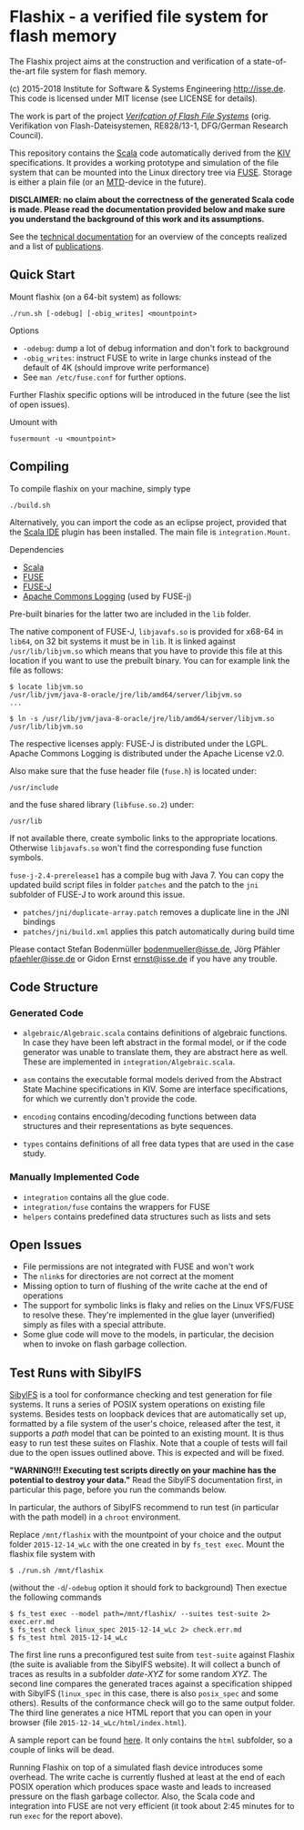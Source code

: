 # Flashix - a verified file system for flash memory

The Flashix project aims at the construction and verification of a
state-of-the-art file system for flash memory.

(c) 2015-2018 Institute for Software & Systems Engineering <http://isse.de>.
This code is licensed under MIT license (see LICENSE for details).

The work is part of the project [*Verifcation of Flash File Systems*](http://isse.de/flashix)
(orig.  Verifikation von Flash-Dateisystemen, RE828/13-1, DFG/German Research Council).

This repository contains the [Scala](http://scala-lang.org) code automatically
derived from the [KIV](http://isse.de/kiv) specifications.
It provides a working prototype and simulation of the file system that can
be mounted into the Linux directory tree via [FUSE](http://fuse.sourceforge.net/).
Storage is either a plain file
(or an [MTD](http://www.linux-mtd.infradead.org/)-device in the future).

**DISCLAIMER: no claim about the correctness of the generated Scala code is made.
Please read the documentation provided below and make sure you understand the
background of this work and its assumptions.**

See the [technical documentation](https://swt.informatik.uni-augsburg.de/swt/projects-v8/flash.html)
for an overview of the concepts realized and a list of [publications](https://www.uni-augsburg.de/en/fakultaet/fai/isse/projects/flashix/#publications).

## Quick Start

Mount flashix (on a 64-bit system) as follows:

    ./run.sh [-odebug] [-obig_writes] <mountpoint>

Options

- `-odebug`: dump a lot of debug information and don't fork to background
- `-obig_writes`: instruct FUSE to write in large chunks instead of the default of 4K
  (should improve write performance)
- See `man /etc/fuse.conf` for further options.

Further Flashix specific options will be introduced in the future (see the list
of open issues).

Umount with

    fusermount -u <mountpoint>

## Compiling

To compile flashix on your machine, simply type

    ./build.sh

Alternatively, you can import the code as an eclipse project,
provided that the [Scala IDE](http://scala-ide.org) plugin has been installed.
The main file is `integration.Mount`.

Dependencies

- [Scala](http://scala-lang.org)
- [FUSE](http://fuse.sourceforge.net)
- [FUSE-J](http://sourceforge.net/projects/fuse-j/)
- [Apache Commons Logging](https://commons.apache.org/proper/commons-logging/)
  (used by FUSE-j)

Pre-built binaries for the latter two are included in the `lib` folder.

The native component of FUSE-J, `libjavafs.so` is provided for x68-64 in `lib64`,
on 32 bit systems it must be in `lib`.
It is linked against `/usr/lib/libjvm.so` which means that you have to provide
this file at this location if you want to use the prebuilt binary.
You can for example link the file as follows:

    $ locate libjvm.so
    /usr/lib/jvm/java-8-oracle/jre/lib/amd64/server/libjvm.so
    ...

    $ ln -s /usr/lib/jvm/java-8-oracle/jre/lib/amd64/server/libjvm.so /usr/lib/libjvm.so

The respective licenses apply:
FUSE-J is distributed under the LGPL.
Apache Commons Logging is distributed under the Apache License v2.0.

Also make sure that the fuse header file (`fuse.h`) is located under:

    /usr/include

and the fuse shared library (`libfuse.so.2`) under:

    /usr/lib

If not available there, create symbolic links to the appropriate locations. Otherwise
`libjavafs.so` won't find the corresponding fuse function symbols.

`fuse-j-2.4-prerelease1` has a compile bug with Java 7. You can copy the updated
build script files in folder `patches` and the patch to the `jni` subfolder of
FUSE-J to work around this issue.

- `patches/jni/duplicate-array.patch` removes a duplicate line in the JNI bindings
- `patches/jni/build.xml` applies this patch automatically during build time

Please contact Stefan Bodenmüller <bodenmueller@isse.de>, Jörg Pfähler <pfaehler@isse.de> or Gidon Ernst <ernst@isse.de> if you have any trouble.

## Code Structure

### Generated Code

- `algebraic/Algebraic.scala` contains definitions of algebraic functions.
  In case they have been left abstract in the formal model,
  or if the code generator was unable to translate them,
  they are abstract here as well. These are implemented in
  `integration/Algebraic.scala`.

- `asm` contains the executable formal models derived from the
  Abstract State Machine specifications in KIV.
  Some are interface specifications, for which we currently don't provide the code.

- `encoding` contains encoding/decoding functions between data structures and
  their representations as byte sequences.

- `types` contains definitions of all free data types that are used in the case study.

### Manually Implemented Code

- `integration` contains all the glue code.
- `integration/fuse` contains the wrappers for FUSE
- `helpers` contains predefined data structures such as lists and sets

## Open Issues

- File permissions are not integrated with FUSE and won't work
- The `nlink`s for directories are not correct at the moment
- Missing option to turn of flushing of the write cache at the end of operations
- The support for symbolic links is flaky and relies on the Linux VFS/FUSE
  to resolve these. They're implemented in the glue layer (unverified)
  simply as files with a special attribute.
- Some glue code will move to the models, in particular, the decision when to
  invoke on flash garbage collection.

## Test Runs with SibylFS

[SibylFS](http://sibylfs.io/) is a tool for conformance checking and test
generation for file systems. It runs a series of POSIX system operations 
on existing file systems. Besides tests on loopback devices that are
automatically set up, formatted by a file system of the user's choice,
released after the test, it supports a *path* model that can be pointed to an
existing mount. It is thus easy to run test these suites on Flashix.
Note that a couple of tests will fail due to the open issues outlined above.
This is expected and will be fixed.

**"WARNING!!! Executing test scripts directly on your machine has the potential to
destroy your data."** Read the SibylFS documentation first, in particular this
page, before you run the commands below.

In particular, the authors of SibylFS recommend to run test (in particular with
the path model) in a `chroot` environment.

Replace `/mnt/flashix` with the mountpoint of your choice
and the output folder `2015-12-14_wLc` with the one created in by
`fs_test exec`. Mount the flashix file system with

    $ ./run.sh /mnt/flashix

(without the `-d`/`-odebug` option it should fork to background)
Then exectue the following commands

    $ fs_test exec --model path=/mnt/flashix/ --suites test-suite 2> exec.err.md
    $ fs_test check linux_spec 2015-12-14_wLc 2> check.err.md
    $ fs_test html 2015-12-14_wLc

The first line runs a preconfigured test suite from `test-suite` against Flashix
(the suite is avaliable from the SibylFS website). It will collect a bunch of
traces as results in a subfolder *date-XYZ* for some random *XYZ*.
The second line compares the generated traces against a specification shipped
with SibylFS (`linux_spec` in this case, there is also `posix_spec` and some others).
Results of the conformance check will go to the same output folder.
The third line generates a nice HTML report that you can open in your browser
(file `2015-12-14_wLc/html/index.html`).

A sample report can be found
[here](https://swt.informatik.uni-augsburg.de/swt/projects/sibylfs-20151214/html).
It only contains the `html` subfolder, so a couple of links will be dead.

Running Flashix on top of a simulated flash device introduces some overhead.
The write cache is currently flushed at least at the end of each POSIX operation
which produces space waste and leads to increased pressure on the flash garbage
collector. Also, the Scala code and integration into FUSE are not very efficient
(it took about 2:45 minutes for to run `exec` for the report above).
